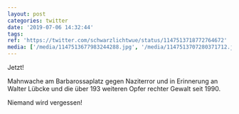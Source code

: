 ```yaml
---
layout: post
categories: twitter
date: '2019-07-06 14:32:44'
tags: 
ref: 'https://twitter.com/schwarzlichtwue/status/1147513718772764672'
media: ['/media/1147513677983244288.jpg', '/media/1147513707280371712.jpg', '/media/1147519947452624898.jpg']
---
```

Jetzt!

Mahnwache am Barbarossaplatz gegen Naziterror und in Erinnerung an Walter Lübcke und die über 193 weiteren Opfer rechter Gewalt seit 1990. 

Niemand wird vergessen! 